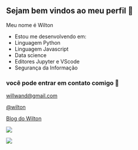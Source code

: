 ## Sejam bem vindos ao meu perfil 💙

Meu nome é Wilton
- Estou me desenvolvendo em:
 - Linguagem Python
 - Linguagem Javascript
 - Data science
 - Editores Jupyter e VScode
 - Segurança da Informação


### você pode entrar em contato comigo 📧

willwand@gmail.com

[@wilton](https://x.com/wiltoncabral)

[Blog do Wilton](https://wilton01.blogspot.com/)

![](https://media.tenor.com/FUPAM32pcXEAAAAM/waves.gif) 

![](https://media.tenor.com/g9WRGLK3JSwAAAAM/dog-happy-dog.gif)


<!---
Wilton-Cabral/Wilton-Cabral is a ✨ special ✨ repository because its `README.md` (this file) appears on your GitHub profile.
You can click the Preview link to take a look at your changes.
--->
